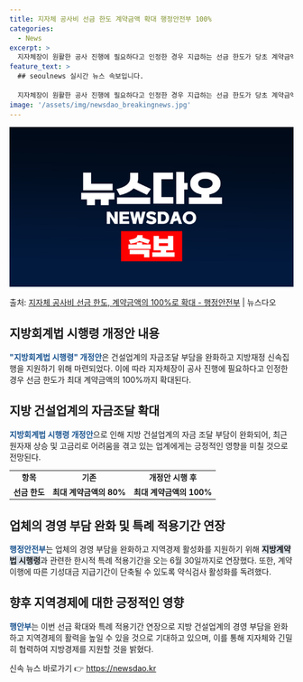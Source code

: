 ```yaml
---
title: 지자체 공사비 선금 한도 계약금액 확대 행정안전부 100%
categories:
  - News
excerpt: >
  지자체장이 원활한 공사 진행에 필요하다고 인정한 경우 지급하는 선금 한도가 당초 계약금액의 80%에서 100…
feature_text: >
  ## seoulnews 실시간 뉴스 속보입니다.

  지자체장이 원활한 공사 진행에 필요하다고 인정한 경우 지급하는 선금 한도가 당초 계약금액의 80%에서 100…
image: '/assets/img/newsdao_breakingnews.jpg'
---
```


![뉴스다오 속보](/assets/img/newsdao_breakingnews.jpg)

<p>출처: <a href="https://newsdao.kr/3140" rel="dofollow">지자체 공사비 선금 한도, 계약금액의 100%로 확대 - 행정안전부</a> | 뉴스다오</p>

<h2 data-ke-size="size26">지방회계법 시행령 개정안 내용</h2>
<p><b><span style="color: #1a5490;">"지방회계법 시행령" 개정안</span></b>은 건설업계의 자금조달 부담을 완화하고 지방재정 신속집행을 지원하기 위해 마련되었다. 이에 따라 지자체장이 공사 진행에 필요하다고 인정한 경우 선금 한도가 최대 계약금액의 100%까지 확대된다.</p>

<h2 data-ke-size="size26">지방 건설업계의 자금조달 확대</h2>
<p><b><span style="color: #1a5490;">지방회계법 시행령 개정안</span></b>으로 인해 지방 건설업계의 자금 조달 부담이 완화되어, 최근 원자재 상승 및 고금리로 어려움을 겪고 있는 업계에게는 긍정적인 영향을 미칠 것으로 전망된다.</p>

<table>
<tbody>
<tr>
<td style="text-align: center; height: 17px;"><b>항목</b></td>
<td style="text-align: center; height: 17px;"><b>기존</b></td>
<td style="text-align: center; height: 17px;"><b>개정안 시행 후</b></td>
</tr>
<tr>
<td style="text-align: center; height: 17px;"><b>선금 한도</b></td>
<td style="text-align: center;"><b>최대 계약금액의 80%</b></td>
<td style="text-align: center;"><b>최대 계약금액의 100%</b></td>
</tr>
</tbody>
</table>

<h2 data-ke-size="size26">업체의 경영 부담 완화 및 특례 적용기간 연장</h2>
<p><b><span style="color: #1a5490;">행정안전부</span></b>는 업체의 경영 부담을 완화하고 지역경제 활성화를 지원하기 위해 <b><span style="background-color: #21538527;">지방계약법 시행령</span></b>과 관련한 한시적 특례 적용기간을 오는 6월 30일까지로 연장했다. 또한, 계약 이행에 따른 기성대금 지급기간이 단축될 수 있도록 약식검사 활성화를 독려했다.</p>

<h2 data-ke-size="size26">향후 지역경제에 대한 긍정적인 영향</h2>
<p><b><span style="color: #1a5490;">행안부</span></b>는 이번 선금 확대와 특례 적용기간 연장으로 지방 건설업계의 경영 부담을 완화하고 지역경제의 활력을 높일 수 있을 것으로 기대하고 있으며, 이를 통해 지자체와 긴밀히 협력하여 지방경제를 지원할 것을 밝혔다.</p>
 

신속 뉴스 바로가기 👉 <a href="https://newsdao.kr" rel="dofollow">https://newsdao.kr</a>


